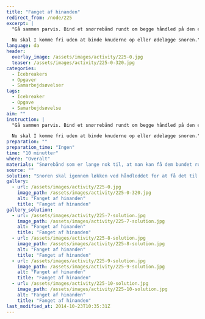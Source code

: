 ```yaml
---
title: "Fanget af hinanden"
redirect_from: /node/225
excerpt: |
  "Gå sammen parvis. Bind et snørrebånd rundt om begge håndled på den ene person. Den anden person skal først have bundet snørebåndet rundt om det ene håndled, så skal snoren imellem armene på den anden person og bindes fast om det andet håndled, og så er man fanget af hinanden.

  Nu skal I komme fri uden at binde knuderne op eller ødelægge snoren."
language: da
header:
  overlay_image: /assets/images/activity/225-0.jpg
  teaser: /assets/images/activity/225-0-320.jpg
categories:
  - Icebreakers
  - Opgaver
  - Samarbejdsøvelser
tags:
  - Icebreaker
  - Opgave
  - Samarbejdsøvelse
aim: ""
instruction: |
  "Gå sammen parvis. Bind et snørrebånd rundt om begge håndled på den ene person. Den anden person skal først have bundet snørebåndet rundt om det ene håndled, så skal snoren imellem armene på den anden person og bindes fast om det andet håndled, og så er man fanget af hinanden.

  Nu skal I komme fri uden at binde knuderne op eller ødelægge snoren."
preparation: ""
preparation_time: "Ingen"
time: "10 minutter"
where: "Overalt"
materials: "Snørebånd som er lange nok til, at man kan få dem bundet rundt om håndleddene og der stadig er noget snor imellem."
source: ""
solution: "Snoren skal igennem løkken ved håndleddet for at få det til at lykkes."
gallery:
  - url: /assets/images/activity/225-0.jpg
    image_path: /assets/images/activity/225-0-320.jpg
    alt: "Fanget af hinanden"
    title: "Fanget af hinanden"
gallery_solution:
  - url: /assets/images/activity/225-7-solution.jpg
    image_path: /assets/images/activity/225-7-solution.jpg
    alt: "Fanget af hinanden"
    title: "Fanget af hinanden"
  - url: /assets/images/activity/225-8-solution.jpg
    image_path: /assets/images/activity/225-8-solution.jpg
    alt: "Fanget af hinanden"
    title: "Fanget af hinanden"
  - url: /assets/images/activity/225-9-solution.jpg
    image_path: /assets/images/activity/225-9-solution.jpg
    alt: "Fanget af hinanden"
    title: "Fanget af hinanden"
  - url: /assets/images/activity/225-10-solution.jpg
    image_path: /assets/images/activity/225-10-solution.jpg
    alt: "Fanget af hinanden"
    title: "Fanget af hinanden"
last_modified_at: 2014-10-23T10:35:31Z
---
```

